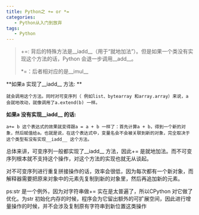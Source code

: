 ```yaml
---
title: Python之 += or *=
categories: 
   - Python从入门到放弃
tags: 
   - Python
---
```

> +=: 背后的特殊方法是__iadd__（用于“就地加法”）。但是如果一个类没有实现这个方法的话，Python 会退一步调用__add__。
>
> *=：后者相对应的是__imul__

**如果a 实现了__iadd__ 方法: **

```
就会调用这个方法。同时对可变序列（ 例如list、bytearray 和array.array）来说，a 会就地改动，就像调用了a.extend(b) 一样。
```

**如果a 没有实现__iadd__ 的话:**

```
a+= b 这个表达式的效果就变得跟a = a + b 一样了：首先计算a + b，得到一个新的对象，然后赋值给a。也就是说，在这个表达式中，变量名会不会被关联到新的对象，完全取决于这个类型有没有实现__iadd__ 这个方法。
```

总体来讲，可变序列一般都实现了__iadd__ 方法，因此+= 是就地加法。而不可变序列根本就不支持这个操作，对这个方法的实现也就无从谈起。

对不可变序列进行重复拼接操作的话，效率会很低，因为每次都有一个新对象，而解释器需要把原来对象中的元素先复制到新的对象里，然后再追加新的元素。

ps:str 是一个例外，因为对字符串做+= 实在是太普遍了，所以CPython 对它做了优化。为str 初始化内存的时候，程序会为它留出额外的可扩展空间，因此进行增量操作的时候，并不会涉及复制原有字符串到新位置这类操作

